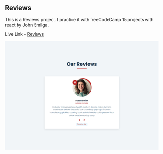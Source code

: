 ## Reviews

This is a Reviews project. I practice it with freeCodeCamp 15 projects with react by John Smilga.

Live Link - [Reviews](https://react-reviews-project-joy.netlify.app/)

![alt text](https://github.com/joydey100/freeCodeCamp-React-Projects/blob/main/03-Reviews/screenshot.png?raw=true)
